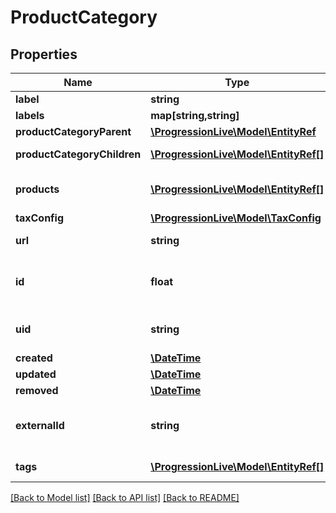 # ProductCategory

## Properties
Name | Type | Description | Notes
------------ | ------------- | ------------- | -------------
**label** | **string** |  | [optional] 
**labels** | **map[string,string]** |  | 
**productCategoryParent** | [**\ProgressionLive\Model\EntityRef**](EntityRef.md) |  | [optional] 
**productCategoryChildren** | [**\ProgressionLive\Model\EntityRef[]**](EntityRef.md) | Child categories of this category. | [optional] 
**products** | [**\ProgressionLive\Model\EntityRef[]**](EntityRef.md) | Products of this category. See &#x27;/product/{identifier}&#x27;. | [optional] 
**taxConfig** | [**\ProgressionLive\Model\TaxConfig**](TaxConfig.md) |  | [optional] 
**url** | **string** | The REST api url of this entity to read it. | [optional] 
**id** | **float** | The unique identifier of this entity. Auto generated by the system. | [optional] 
**uid** | **string** | The unique universal identifier of this entity. | [optional] 
**created** | [**\DateTime**](\DateTime.md) |  | [optional] 
**updated** | [**\DateTime**](\DateTime.md) |  | [optional] 
**removed** | [**\DateTime**](\DateTime.md) |  | [optional] 
**externalId** | **string** | Unique field to identify a record by the identifier of an external system. | [optional] 
**tags** | [**\ProgressionLive\Model\EntityRef[]**](EntityRef.md) | The list of the tags for this entity. | [optional] 

[[Back to Model list]](../../README.md#documentation-for-models) [[Back to API list]](../../README.md#documentation-for-api-endpoints) [[Back to README]](../../README.md)

